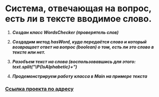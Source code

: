 # Система, отвечающая на вопрос, есть ли в тексте вводимое слово.

1. ***Создан класс WordsChecker (проверятель слов)***


2. ***Создадим метод hasWord, куда передаётся слово и который возвращает ответ на вопрос (boolean) о том, есть ли это слово в тексте или нет.***

3. ***Разобъем текст на слова (воспользовавшись для этого: text.split("\\P{IsAlphabetic}+")***
4. ***Продемонстрируем работу класса в Main на примере текста***


### [Ссылка проекта по адресу](https://github.com/RibTani1984/HashSet.git)